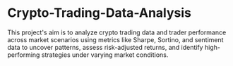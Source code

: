 # Crypto-Trading-Data-Analysis
This project's aim is to analyze crypto trading data and trader performance across market scenarios using metrics like Sharpe, Sortino, and sentiment data to uncover patterns, assess risk-adjusted returns, and identify high-performing strategies under varying market conditions.
